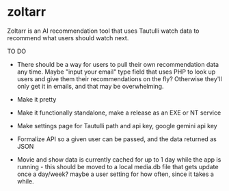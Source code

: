 # zoltarr
Zoltarr is an AI recommendation tool that uses Tautulli watch data to recommend what users should watch next. 


TO DO
* There should be a way for users to pull their own recommendation data any time. Maybe "input your email" type field that uses PHP to look up users and give them their recommendations on the fly? Otherwise they'll only get it in emails, and that may be overwhelming. 

* Make it pretty

* Make it functionally standalone, make a release as an EXE or NT service

* Make settings page for Tautulli path and api key, google gemini api key

* Formalize API so a given user can be passed, and the data returned as JSON

* Movie and show data is currently cached for up to 1 day while the app is running - this should be moved to a local media.db file that gets update once a day/week? maybe a user setting for how often, since it takes a while. 